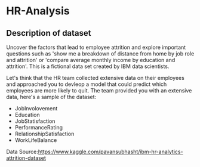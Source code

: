 # HR-Analysis

## Description of dataset

Uncover the factors that lead to employee attrition and explore important questions such as 'show me a breakdown of distance from home by job role and attrition' or 'compare average monthly income by education and attrition'. This is a fictional data set created by IBM data scientists.


Let's think that the HR team collected extensive data on their employees and approached you to devleop a model that could predict which employees are more likely to quit.
The team provided you with an extensive data, here's a sample of the dataset:

- JobInvolovement
- Education
- JobStatisfaction
- PerformanceRating
- RelationshipSatisfaction
- WorkLifeBalance

Data Source:https://www.kaggle.com/pavansubhasht/ibm-hr-analytics-attrition-dataset



